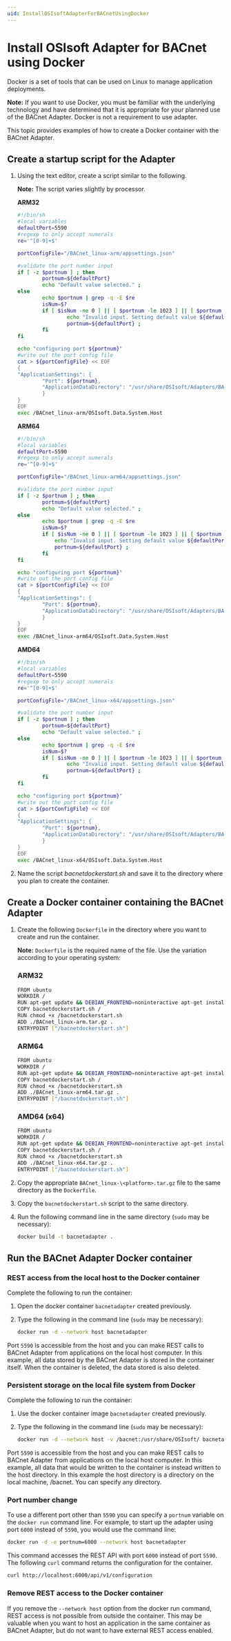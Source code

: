 ```yaml
---
uid: InstallOSIsoftAdapterForBACnetUsingDocker
---
```


# Install OSIsoft Adapter for BACnet using Docker

Docker is a set of tools that can be used on Linux to manage application deployments. 

**Note:** If you want to use Docker, you must be familiar with the underlying technology and have determined that it is appropriate for your planned use of the BACnet Adapter. Docker is not a requirement to use adapter.

This topic provides examples of how to create a Docker container with the BACnet Adapter. 

## Create a startup script for the Adapter

1. Using the text editor, create a script similar to the following.

	**Note:** The script varies slightly by processor.

	**ARM32**

	```bash
	#!/bin/sh
	#local variables
	defaultPort=5590
	#regexp to only accept numerals
	re='^[0-9]+$'
	
	portConfigFile="/BACnet_linux-arm/appsettings.json"

	#validate the port number input
	if [ -z $portnum ] ; then
			portnum=${defaultPort} 
			echo "Default value selected." ;
	else
			echo $portnum | grep -q -E $re
			isNum=$?
			if [ $isNum -ne 0 ] || [ $portnum -le 1023 ] || [ $portnum -gt 49151 ] ; then
					echo "Invalid input. Setting default value ${defaultPort} instead..."
					portnum=${defaultPort} ;
			fi
	fi

	echo "configuring port ${portnum}"
	#write out the port config file
	cat > ${portConfigFile} << EOF
	{
	"ApplicationSettings": {
			"Port": ${portnum},
			"ApplicationDataDirectory": "/usr/share/OSIsoft/Adapters/BACnet/BACnet"
			}
	}
	EOF
	exec /BACnet_linux-arm/OSIsoft.Data.System.Host
	```

	**ARM64**

	```bash
	#!/bin/sh
	#local variables
	defaultPort=5590
	#regexp to only accept numerals
	re='^[0-9]+$'
	
	portConfigFile="/BACnet_linux-arm64/appsettings.json"

	#validate the port number input
	if [ -z $portnum ] ; then
			portnum=${defaultPort} 
			echo "Default value selected." ;
	else
			echo $portnum | grep -q -E $re
			isNum=$?
			if [ $isNum -ne 0 ] || [ $portnum -le 1023 ] || [ $portnum -gt 49151 ] ; then
				echo "Invalid input. Setting default value ${defaultPort} instead..."
				portnum=${defaultPort} ;
			fi
	fi

	echo "configuring port ${portnum}"
	#write out the port config file
	cat > ${portConfigFile} << EOF
	{
	"ApplicationSettings": {
			"Port": ${portnum},
			"ApplicationDataDirectory": "/usr/share/OSIsoft/Adapters/BACnet/BACnet"
			}
	}
	EOF
	exec /BACnet_linux-arm64/OSIsoft.Data.System.Host
	```

	**AMD64**

	```bash
	#!/bin/sh
	#local variables
	defaultPort=5590
	#regexp to only accept numerals
	re='^[0-9]+$'
	
	portConfigFile="/BACnet_linux-x64/appsettings.json"

	#validate the port number input
	if [ -z $portnum ] ; then
			portnum=${defaultPort} 
			echo "Default value selected." ;
	else
			echo $portnum | grep -q -E $re
			isNum=$?
			if [ $isNum -ne 0 ] || [ $portnum -le 1023 ] || [ $portnum -gt 49151 ] ; then
					echo "Invalid input. Setting default value ${defaultPort} instead..."
					portnum=${defaultPort} ;
			fi
	fi

	echo "configuring port ${portnum}"
	#write out the port config file
	cat > ${portConfigFile} << EOF
	{
	"ApplicationSettings": {
			"Port": ${portnum},
			"ApplicationDataDirectory": "/usr/share/OSIsoft/Adapters/BACnet/BACnet"
			}
	}
	EOF
	exec /BACnet_linux-x64/OSIsoft.Data.System.Host
	```
	
2. Name the script *bacnetdockerstart.sh* and save it to the directory where you plan to create the container.

## Create a Docker container containing the BACnet Adapter

1. Create the following `Dockerfile` in the directory where you want to create and run the container.

	**Note:** `Dockerfile` is the required name of the file. Use the variation according to your operating system:

	### ARM32

	```bash
	FROM ubuntu
	WORKDIR /
	RUN apt-get update && DEBIAN_FRONTEND=noninteractive apt-get install -y --no-install-recommends libicu60 libssl1.0.0
	COPY bacnetdockerstart.sh /
	RUN chmod +x /bacnetdockerstart.sh
	ADD ./BACnet_linux-arm.tar.gz .
	ENTRYPOINT ["/bacnetdockerstart.sh"]
	```

	### ARM64

	```bash
	FROM ubuntu
	WORKDIR /
	RUN apt-get update && DEBIAN_FRONTEND=noninteractive apt-get install -y --no-install-recommends libicu60 libssl1.0.0
	COPY bacnetdockerstart.sh /
	RUN chmod +x /bacnetdockerstart.sh
	ADD ./BACnet_linux-arm64.tar.gz .
	ENTRYPOINT ["/bacnetdockerstart.sh"]
	```

	### AMD64 (x64)

	```bash
	FROM ubuntu
	WORKDIR /
	RUN apt-get update && DEBIAN_FRONTEND=noninteractive apt-get install -y --no-install-recommends libicu60 libssl1.0.0
	COPY bacnetdockerstart.sh /
	RUN chmod +x /bacnetdockerstart.sh
	ADD ./BACnet_linux-x64.tar.gz .
	ENTRYPOINT ["/bacnetdockerstart.sh"]
	```

2. Copy the appropriate `BACnet_linux-\<platform>.tar.gz` file to the same directory as the `Dockerfile`.
3. Copy the `bacnetdockerstart.sh` script to the same directory.
4. Run the following command line in the same directory (`sudo` may be necessary):

	```bash
	docker build -t bacnetadapter .
	```

## Run the BACnet Adapter Docker container

### REST access from the local host to the Docker container

Complete the following to run the container:

1. Open the docker container `bacnetadapter` created previously.
2. Type the following in the command line (`sudo` may be necessary):

	```bash
	docker run -d --network host bacnetadapter
	```

Port `5590` is accessible from the host and you can make REST calls to BACnet Adapter from applications on the local host computer. In this example, all data stored by the BACnet Adapter is stored in the container itself. When the container is deleted, the data stored is also deleted.

### Persistent storage on the local file system from Docker

Complete the following to run the container:

1. Use the docker container image `bacnetadapter` created previously.
2. Type the following in the command line (`sudo` may be necessary):

	```bash
	docker run -d --network host -v /bacnet:/usr/share/OSIsoft/ bacnetadapter
	```

Port `5590` is accessible from the host and you can make REST calls to BACnet Adapter from applications on the local host computer. In this example, all data that would be written to the container is instead written to the host directory. In this example the host directory is a directory on the local machine, /bacnet. You can specify any directory.

### Port number change

To use a different port other than `5590` you can specify a `portnum` variable on the `docker run` command line. For example, to 
start up the adapter using port `6000` instead of `5590`, you would use the command line:

```bash
docker run -d -e portnum=6000 --network host bacnetadapter
```

This command accesses the REST API with port `6000` instead of port `5590`. The following `curl` command returns the configuration for the container.

```bash
curl http://localhost:6000/api/v1/configuration
```

### Remove REST access to the Docker container

If you remove the `--network host` option from the docker run command, REST access is not possible from outside the container. This may be valuable when you want to host an application in the same container as BACnet Adapter, but do not want to have external REST access enabled.

